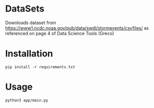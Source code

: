 # DataSets
Downloads dataset from https://www1.ncdc.noaa.gov/pub/data/swdi/stormevents/csvfiles/ as referenced on page 4 of Data Science Tools (Greco)

# Installation
```pip install -r requirements.txt```

# Usage
```python3 app/main.py```
